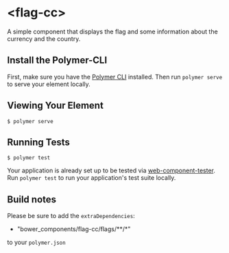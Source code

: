 # \<flag-cc\>

A simple component that displays the flag and some information about the currency and the country.

## Install the Polymer-CLI

First, make sure you have the [Polymer CLI](https://www.npmjs.com/package/polymer-cli) installed. Then run `polymer serve` to serve your element locally.

## Viewing Your Element

```
$ polymer serve
```

<!--
```
<custom-element-demo>
  <template>
    <link rel="import" href="flag-cc.html">
    <style is="custom-style">
      flag-cc {
        display: block;
        width: 24px;
        height: 24px;
      }
    </style>
    <flag-cc currency="USD"></flag-cc>
    <flag-cc currency="CHF"></flag-cc>
    <flag-cc code="FR"></flag-cc>
  </template>
</custom-element-demo>
```
-->

## Running Tests

```
$ polymer test
```

Your application is already set up to be tested via [web-component-tester](https://github.com/Polymer/web-component-tester). Run `polymer test` to run your application's test suite locally.

## Build notes

Please be sure to add the `extraDependencies`:

- "bower_components/flag-cc/flags/**/*"

to your `polymer.json`
